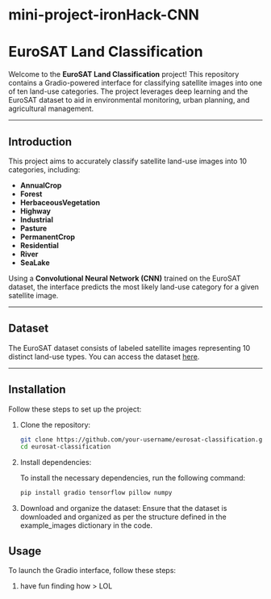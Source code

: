 # mini-project-ironHack-CNN

# EuroSAT Land Classification

Welcome to the **EuroSAT Land Classification** project! This repository contains a Gradio-powered interface for classifying satellite images into one of ten land-use categories. The project leverages deep learning and the EuroSAT dataset to aid in environmental monitoring, urban planning, and agricultural management.

---

## Introduction

This project aims to accurately classify satellite land-use images into 10 categories, including:

- **AnnualCrop**
- **Forest**
- **HerbaceousVegetation**
- **Highway**
- **Industrial**
- **Pasture**
- **PermanentCrop**
- **Residential**
- **River**
- **SeaLake**

Using a **Convolutional Neural Network (CNN)** trained on the EuroSAT dataset, the interface predicts the most likely land-use category for a given satellite image.

---

## Dataset

The EuroSAT dataset consists of labeled satellite images representing 10 distinct land-use types. You can access the dataset [here](https://www.kaggle.com/datasets/apollo2506/eurosat-dataset/data).

---

## Installation

Follow these steps to set up the project:

1. Clone the repository:
   ```bash
   git clone https://github.com/your-username/eurosat-classification.git
   cd eurosat-classification
2. Install dependencies:

   To install the necessary dependencies, run the following command:

   ```bash
   pip install gradio tensorflow pillow numpy

3.	Download and organize the dataset:
    Ensure that the dataset is downloaded and organized as per the structure defined in the example_images dictionary in the code.


## Usage

To launch the Gradio interface, follow these steps:

1. have fun finding how > LOL


